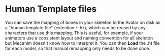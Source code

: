 Human Template files
====================


You can save the mapping of bones in your skeleton to the Avatar on disk as a "human template file" (extention `*.ht`), which can be reused by any characters that use this mapping. This is useful, for example, if your animators use a consistent layout and naming convention for all skeleton but Mecanim doesn't know how to interpret it. You can then __Load__ the .ht file for each model, so that manual remapping only needs to be done once.
